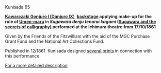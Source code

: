 Kunisada 65


**[Kawarazaki Gonjuro I (Danjuro IX)](../Group18.htm)  [backstage](..//exhibition/group-13) applying make-up for the role of [Umeo-maru](kunp86.htm) in _Sugawara denju tenarai kagami_ ([Sugawara and the secrets of calligraphy)](../Group3.htm) performed at the Ichimura theatre from 17/10/1861**

Given by the Friends of the Fitzwilliam with the aid of the MGC Purchase Grant Fund and the National Art Collections Fund.

Published in 12/1861. Kunisada designed [several prints](../Group3.htm) in connection with this performance.

 [For a more detailed description](../textp87.htm)
